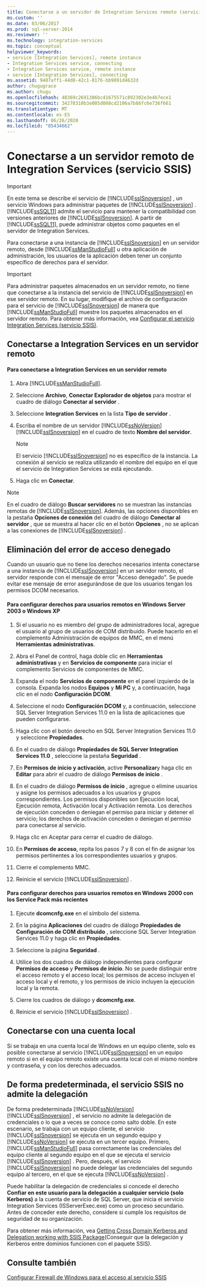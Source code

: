 ```yaml
---
title: Conectarse a un servidor de Integration Services remoto (servicio SSIS) | Microsoft Docs
ms.custom: ''
ms.date: 03/06/2017
ms.prod: sql-server-2014
ms.reviewer: ''
ms.technology: integration-services
ms.topic: conceptual
helpviewer_keywords:
- service [Integration Services], remote instance
- Integration Services service, connecting
- Integration Services service, remote instance
- service [Integration Services], connecting
ms.assetid: 9487aff1-44d8-42c1-8176-bb9891d4632d
author: chugugrace
ms.author: chugu
ms.openlocfilehash: 48369c2691386bc41675571c892302e3e4b7ece1
ms.sourcegitcommit: 34278310b3e005d008cd2106a7b86fc6e736f661
ms.translationtype: MT
ms.contentlocale: es-ES
ms.lasthandoff: 06/26/2020
ms.locfileid: "85434662"
---
```

# <a name="connect-to-a-remote-integration-services-server-ssis-service"></a>Conectarse a un servidor remoto de Integration Services (servicio SSIS)
    
> [!IMPORTANT] 
> En este tema se describe el servicio de [!INCLUDE[ssISnoversion](../includes/ssisnoversion-md.md)] , un servicio Windows para administrar paquetes de [!INCLUDE[ssISnoversion](../includes/ssisnoversion-md.md)] . [!INCLUDE[ssSQL11](../includes/sssql11-md.md)] admite el servicio para mantener la compatibilidad con versiones anteriores de [!INCLUDE[ssISnoversion](../includes/ssisnoversion-md.md)]. A partir de [!INCLUDE[ssSQL11](../includes/sssql11-md.md)], puede administrar objetos como paquetes en el servidor de Integration Services.  
  
 Para conectarse a una instancia de [!INCLUDE[ssISnoversion](../includes/ssisnoversion-md.md)] en un servidor remoto, desde [!INCLUDE[ssManStudioFull](../includes/ssmanstudiofull-md.md)] u otra aplicación de administración, los usuarios de la aplicación deben tener un conjunto específico de derechos para el servidor.  
  
> [!IMPORTANT] 
> Para administrar paquetes almacenados en un servidor remoto, no tiene que conectarse a la instancia del servicio de [!INCLUDE[ssISnoversion](../includes/ssisnoversion-md.md)] en ese servidor remoto. En su lugar, modifique el archivo de configuración para el servicio de [!INCLUDE[ssISnoversion](../includes/ssisnoversion-md.md)] de manera que [!INCLUDE[ssManStudioFull](../includes/ssmanstudiofull-md.md)] muestre los paquetes almacenados en el servidor remoto. Para obtener más información, vea [Configurar el servicio Integration Services &#40;servicio SSIS&#41;](service/integration-services-service-ssis-service.md).  
  
## <a name="connecting-to-integration-services-on-a-remote-server"></a>Conectarse a Integration Services en un servidor remoto  
  
#### <a name="to-connect-to-integration-services-on-a-remote-server"></a>Para conectarse a Integration Services en un servidor remoto  
  
1.  Abra [!INCLUDE[ssManStudioFull](../includes/ssmanstudiofull-md.md)].  
  
2.  Seleccione **Archivo**, **Conectar Explorador de objetos** para mostrar el cuadro de diálogo **Conectar al servidor** .  
  
3.  Seleccione **Integration Services** en la lista **Tipo de servidor** .  
  
4.  Escriba el nombre de un servidor [!INCLUDE[ssNoVersion](../includes/ssnoversion-md.md)] [!INCLUDE[ssISnoversion](../includes/ssisnoversion-md.md)] en el cuadro de texto **Nombre del servidor**.  
  
    > [!NOTE]  
    >  El servicio [!INCLUDE[ssISnoversion](../includes/ssisnoversion-md.md)] no es específico de la instancia. La conexión al servicio se realiza utilizando el nombre del equipo en el que el servicio de Integration Services se está ejecutando.  
  
5.  Haga clic en **Conectar**.  
  
> [!NOTE]  
>  En el cuadro de diálogo **Buscar servidores** no se muestran las instancias remotas de [!INCLUDE[ssISnoversion](../includes/ssisnoversion-md.md)]. Además, las opciones disponibles en la pestaña **Opciones de conexión** del cuadro de diálogo **Conectar al servidor** , que se muestra al hacer clic en el botón **Opciones** , no se aplican a las conexiones de [!INCLUDE[ssISnoversion](../includes/ssisnoversion-md.md)] .  
  
## <a name="eliminating-the-access-is-denied-error"></a>Eliminación del error de acceso denegado  
 Cuando un usuario que no tiene los derechos necesarios intenta conectarse a una instancia de [!INCLUDE[ssISnoversion](../includes/ssisnoversion-md.md)] en un servidor remoto, el servidor responde con el mensaje de error "Acceso denegado". Se puede evitar ese mensaje de error asegurándose de que los usuarios tengan los permisos DCOM necesarios.  
  
#### <a name="to-configure-rights-for-remote-users-on-windows-server-2003-or-windows-xp"></a>Para configurar derechos para usuarios remotos en Windows Server 2003 o Windows XP  
  
1.  Si el usuario no es miembro del grupo de administradores local, agregue el usuario al grupo de usuarios de COM distribuido. Puede hacerlo en el complemento Administración de equipos de MMC, en el menú **Herramientas administrativas**.  
  
2.  Abra el Panel de control, haga doble clic en **Herramientas administrativas** y en **Servicios de componente** para iniciar el complemento Servicios de componentes de MMC.  
  
3.  Expanda el nodo **Servicios de componente** en el panel izquierdo de la consola. Expanda los nodos **Equipos** y **Mi PC** y, a continuación, haga clic en el nodo **Configuración DCOM**.  
  
4.  Seleccione el nodo **Configuración DCOM** y, a continuación, seleccione SQL Server Integration Services 11.0 en la lista de aplicaciones que pueden configurarse.  
  
5.  Haga clic con el botón derecho en SQL Server Integration Services 11.0 y seleccione **Propiedades**.  
  
6.  En el cuadro de diálogo **Propiedades de SQL Server Integration Services 11.0** , seleccione la pestaña **Seguridad** .  
  
7.  En **Permisos de inicio y activación**, active **Personalizar**y haga clic en **Editar** para abrir el cuadro de diálogo **Permisos de inicio** .  
  
8.  En el cuadro de diálogo **Permisos de inicio** , agregue o elimine usuarios y asigne los permisos adecuados a los usuarios y grupos correspondientes. Los permisos disponibles son Ejecución local, Ejecución remota, Activación local y Activación remota. Los derechos de ejecución conceden o deniegan el permiso para iniciar y detener el servicio; los derechos de activación conceden o deniegan el permiso para conectarse al servicio.  
  
9. Haga clic en Aceptar para cerrar el cuadro de diálogo.  
  
10. En **Permisos de acceso**, repita los pasos 7 y 8 con el fin de asignar los permisos pertinentes a los correspondientes usuarios y grupos.  
  
11. Cierre el complemento MMC.  
  
12. Reinicie el servicio [!INCLUDE[ssISnoversion](../includes/ssisnoversion-md.md)] .  
  
#### <a name="to-configure-rights-for-remote-users-on-windows-2000-with-the-latest-service-packs"></a>Para configurar derechos para usuarios remotos en Windows 2000 con los Service Pack más recientes  
  
1.  Ejecute **dcomcnfg.exe** en el símbolo del sistema.  
  
2.  En la página **Aplicaciones** del cuadro de diálogo **Propiedades de Configuración de COM distribuido** , seleccione SQL Server Integration Services 11.0 y haga clic en **Propiedades**.  
  
3.  Seleccione la página **Seguridad** .  
  
4.  Utilice los dos cuadros de diálogo independientes para configurar **Permisos de acceso** y **Permisos de inicio**. No se puede distinguir entre el acceso remoto y el acceso local; los permisos de acceso incluyen el acceso local y el remoto, y los permisos de inicio incluyen la ejecución local y la remota.  
  
5.  Cierre los cuadros de diálogo y **dcomcnfg.exe**.  
  
6.  Reinicie el servicio [!INCLUDE[ssISnoversion](../includes/ssisnoversion-md.md)] .  
  
## <a name="connecting-by-using-a-local-account"></a>Conectarse con una cuenta local  
 Si se trabaja en una cuenta local de Windows en un equipo cliente, solo es posible conectarse al servicio [!INCLUDE[ssISnoversion](../includes/ssisnoversion-md.md)] en un equipo remoto si en el equipo remoto existe una cuenta local con el mismo nombre y contraseña, y con los derechos adecuados.  
  
## <a name="by-default-the-ssis-service-does-not-support-delegation"></a>De forma predeterminada, el servicio SSIS no admite la delegación  
De forma predeterminada [!INCLUDE[ssNoVersion](../includes/ssnoversion-md.md)] [!INCLUDE[ssISnoversion](../includes/ssisnoversion-md.md)] , el servicio no admite la delegación de credenciales o lo que a veces se conoce como salto doble. En este escenario, se trabaja con un equipo cliente, el servicio [!INCLUDE[ssISnoversion](../includes/ssisnoversion-md.md)] se ejecuta en un segundo equipo y [!INCLUDE[ssNoVersion](../includes/ssnoversion-md.md)] se ejecuta en un tercer equipo. Primero, [!INCLUDE[ssManStudioFull](../includes/ssmanstudiofull-md.md)] pasa correctamente las credenciales del equipo cliente al segundo equipo en el que se ejecuta el servicio [!INCLUDE[ssISnoversion](../includes/ssisnoversion-md.md)] . Pero, después, el servicio [!INCLUDE[ssISnoversion](../includes/ssisnoversion-md.md)] no puede delegar las credenciales del segundo equipo al tercero, en el que se ejecuta [!INCLUDE[ssNoVersion](../includes/ssnoversion-md.md)] .

Puede habilitar la delegación de credenciales si concede el derecho **Confiar en este usuario para la delegación a cualquier servicio (solo Kerberos)** a la cuenta de servicio de SQL Server, que inicia el servicio Integration Services (ISServerExec.exe) como un proceso secundario. Antes de conceder este derecho, considere si cumple los requisitos de seguridad de su organización.

Para obtener más información, vea [Getting Cross Domain Kerberos and Delegation working with SSIS Package](https://blogs.msdn.microsoft.com/psssql/2014/06/26/getting-cross-domain-kerberos-and-delegation-working-with-ssis-package/)(Conseguir que la delegación y Kerberos entre dominios funcionen con el paquete SSIS).
  
## <a name="see-also"></a>Consulte también  
 [Configurar Firewall de Windows para el acceso al servicio SSIS](../../2014/integration-services/configure-a-windows-firewall-for-access-to-the-ssis-service.md)  
  
  
